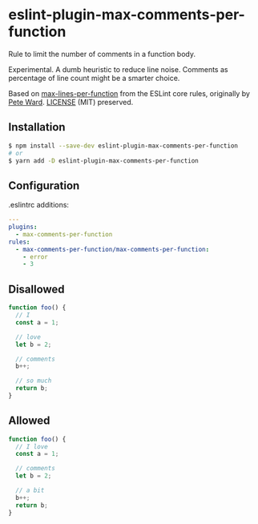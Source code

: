 # eslint-plugin-max-comments-per-function

Rule to limit the number of comments in a function body.

Experimental. A dumb heuristic to reduce line noise. Comments as percentage of line count might be a smarter choice.

Based on [max-lines-per-function](http://eslint.org/docs/rules/max-lines-per-function) from the ESLint core rules, originally by [Pete Ward](https://github.com/peteward44). [LICENSE](./LICENSE) (MIT) preserved.

## Installation

```bash
$ npm install --save-dev eslint-plugin-max-comments-per-function
# or
$ yarn add -D eslint-plugin-max-comments-per-function
```

## Configuration
.eslintrc additions:
```yaml
---
plugins:
  - max-comments-per-function
rules:
  - max-comments-per-function/max-comments-per-function:
    - error
    - 3
```

## Disallowed
```js
function foo() {
  // I
  const a = 1;

  // love
  let b = 2;

  // comments
  b++;

  // so much
  return b;
}
```

## Allowed
```js
function foo() {
  // I love
  const a = 1;

  // comments
  let b = 2;

  // a bit
  b++;
  return b;
}
```